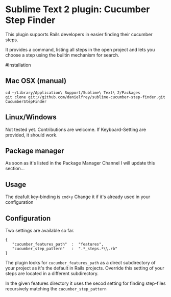 # Sublime Text 2 plugin: Cucumber Step Finder

This plugin supports Rails developers in easier finding their cucumber steps.

It provides a command, listing all steps in the open project and lets you choose
a step using the builtin mechanism for search.

#Installation
## Mac OSX (manual)
    cd ~/Library/Application\ Support/Sublime\ Text\ 2/Packages
    git clone git://github.com/danielfrey/sublime-cucumber-step-finder.git CucumberStepFinder

## Linux/Windows
Not tested yet. Contributions are welcome. If Keyboard-Setting are provided, it should work.



## Package manager
As soon as it's listed in the Package Manager Channel I will update this section...

## Usage
The deafult key-binding is `cmd+y`
Change it if it's already used in your configuration

## Configuration
Two settings are available so far.

    {
       "cucumber_features_path"  :  "features",
       "cucumber_step_pattern"   :  ".*_steps.*\\.rb"
    }

The plugin looks for `cucumber_features_path` as a direct subdirectory of your project as it's the default in Rails projects. Override this setting of your steps are located in a different subdirectory.

In the given features directory it uses the secod setting for finding step-files recursively matching the `cucumber_step_pattern`

